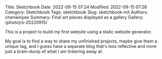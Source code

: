 Title: Sketchbook
Date: 2022-09-15 07:24
Modified: 2022-09-15 07:28
Category: Sketchbook
Tags: sketchbook
Slug: sketchbook-init
Authors: chanwinyee
Summary: Final art pieces displayed as a gallery
Gallery: {photo}/s-20220915/

This is a project to build my first website using a static website generator.

My goal is to find a way to share my unfinished projects, maybe give them a unique tag, and I guess have a separate blog that's less reflective and more just a brain-dump of what I am tinkering away at.

